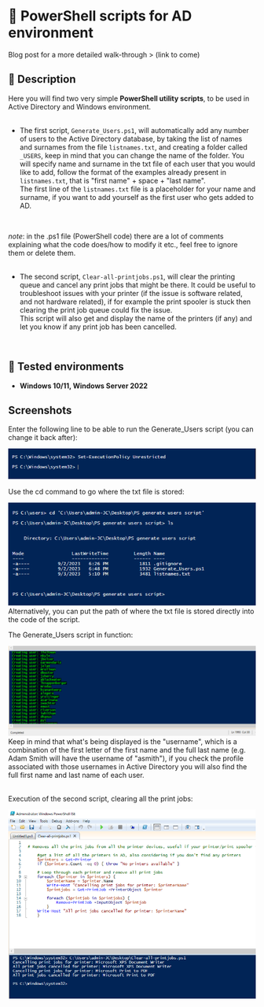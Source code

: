<h1>🧱 PowerShell scripts for AD environment</h1>
Blog post for a more detailed walk-through >  (link to come)

<h2>📙 Description</h2>

Here you will find two very simple **PowerShell utility scripts**, to be used in Active Directory and Windows environment.
<br />
<br />
- The first script, ```Generate_Users.ps1```, will automatically add any number of users to the Active Directory database, by taking the list of names and surnames from the file ```listnames.txt```, and creating a folder called ```_USERS```, keep in mind that you can change the name of the folder. You will specify name and surname in the txt file of each user that you would like to add, follow the format of the examples already present in ```listnames.txt```, that is "first name" + space + "last name". <br />
The first line of the ```listnames.txt``` file is a placeholder for your name and surname, if you want to add yourself as the first user who gets added to AD.
<br />

*note*: in the .ps1 file (PowerShell code) there are a lot of comments explaining what the code does/how to modify it etc., feel free to ignore them or delete them.
<br />
<br />

- The second script, ```Clear-all-printjobs.ps1```, will clear the printing queue and cancel any print jobs that might be there. It could be useful to troubleshoot issues with your printer (if the issue is software related, and not hardware related), if for example the print spooler is stuck then clearing the print job queue could fix the issue. <br />
This script will also get and display the name of the printers (if any) and let you know if any print job has been cancelled.
<br />

<h2>📗 Tested environments</h2>

- <b>Windows 10/11, Windows Server 2022</b>

<h2>Screenshots</h2>

Enter the following line to be able to run the Generate_Users script (you can change it back after):  <br />

![Sample image](images/PShellscript1.png)
<br />

Use the cd command to go where the txt file is stored: <br />

![Sample image](images/PShellscript2.png)
<br />
Alternatively, you can put the path of where the txt file is stored directly into the code of the script.

The Generate_Users script in function: <br />

![Sample image](images/PShellscript3.png)
<br />
Keep in mind that what's being displayed is the "username", which is a combination of the first letter of the first name and the full last name (e.g. Adam Smith will have the username of "asmith"), if you check the profile associated with those usernames in Active Directory you will also find the full first name and last name of each user.
<br />
<br />

Execution of the second script, clearing all the print jobs: <br />

![Sample image](images/PShellscript4.png)
<br />
<br />

<!-- If you want to upload the image instead of using a relative path:  <img src="https://---------" height="80%" width="80%" alt="PShell script"/> 
!-->

